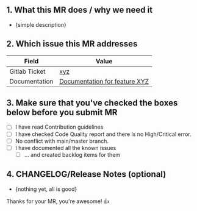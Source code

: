 ## 1. What this MR does / why we need it

- {simple description}

## 2. Which issue this MR addresses

| Field | Value |
| ------ | ------ |
| Gitlab Ticket | [xyz](https://git.f13cybertech.com/group_or_project/-/issues/xyz) |
| Documentation | [Documentation for feature XYZ](http://gitlab_group.f13cybertech.eu/gitlab_project) |

## 3. Make sure that you've checked the boxes below before you submit MR

- [ ] I have read Contribution guidelines
- [ ] I have checked Code Quality report and there is no High/Critical error.
- [ ] No conflict with main/master branch.
- [ ] I have documented all the known issues
    - [ ] ... and created backlog items for them
 
## 4. CHANGELOG/Release Notes (optional)

- {nothing yet, all is good}

Thanks for your MR, you're awesome! :+1:

